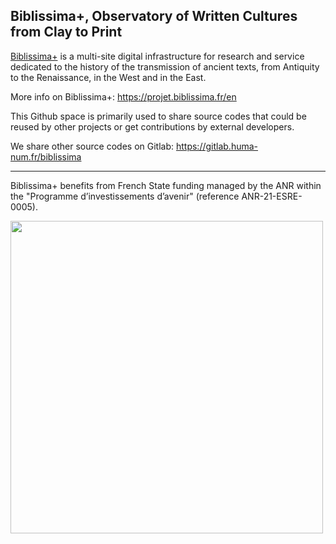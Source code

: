## Biblissima+, Observatory of Written Cultures from Clay to Print 

[Biblissima+](https://biblissima.fr) is a multi-site digital infrastructure for research and service dedicated to the history of the transmission of ancient texts, from Antiquity to the Renaissance, in the West and in the East.

More info on Biblissima+: https://projet.biblissima.fr/en

This Github space is primarily used to share source codes that could be reused by other projects or get contributions by external developers.

We share other source codes on Gitlab: https://gitlab.huma-num.fr/biblissima

---

Biblissima+ benefits from French State funding managed by the ANR within the "Programme d’investissements d’avenir" (reference ANR-21-ESRE-0005).

<img src="https://user-images.githubusercontent.com/402117/170303641-77cbafb6-58a5-4e55-883f-0a0cf4b0fb82.png" width="500">
